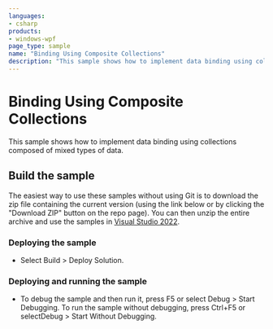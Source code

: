 ```yaml
---
languages:
- csharp
products:
- windows-wpf
page_type: sample
name: "Binding Using Composite Collections"        
description: "This sample shows how to implement data binding using collections composed of mixed types of data."
---
```


# Binding Using Composite Collections
This sample shows how to implement data binding using collections composed of mixed types of data.

## Build the sample
The easiest way to use these samples without using Git is to download the zip file containing the current version (using the link below or by clicking the "Download ZIP" button on the repo page). You can then unzip the entire archive and use the samples in [Visual Studio 2022](https://www.visualstudio.com/wpf-vs).

### Deploying the sample
- Select Build > Deploy Solution. 

### Deploying and running the sample
- To debug the sample and then run it, press F5 or select Debug >  Start Debugging. To run the sample without debugging, press Ctrl+F5 or selectDebug > Start Without Debugging. 


